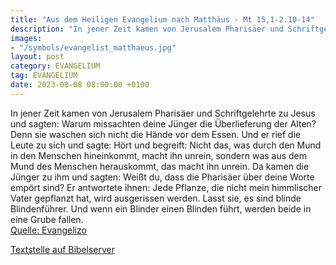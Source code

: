 ```yaml
---
title: "Aus dem Heiligen Evangelium nach Matthäus - Mt 15,1-2.10-14"
description: "In jener Zeit kamen von Jerusalem Pharisäer und Schriftgelehrte zu Jesus und sagten: Warum missachten deine Jünger die Überlieferung der Alten? Denn sie waschen sich nicht die Hände vor dem Essen. Und er rief die Leute zu sich und sagte: Hört und begreift: Nicht das, was durch de...."
images:
- "/symbols/evangelist_matthaeus.jpg"
layout: post
category: EVANGELIUM
tag: EVANGELIUM
date: 2023-08-08 08:00:00 +0100
---
```

In jener Zeit kamen von Jerusalem Pharisäer und Schriftgelehrte zu Jesus und sagten:
Warum missachten deine Jünger die Überlieferung der Alten? Denn sie waschen sich nicht die Hände vor dem Essen.
Und er rief die Leute zu sich und sagte: Hört und begreift:
Nicht das, was durch den Mund in den Menschen hineinkommt, macht ihn unrein, sondern was aus dem Mund des Menschen herauskommt, das macht ihn unrein.<!--more-->
Da kamen die Jünger zu ihm und sagten: Weißt du, dass die Pharisäer über deine Worte empört sind?
Er antwortete ihnen: Jede Pflanze, die nicht mein himmlischer Vater gepflanzt hat, wird ausgerissen werden.
Lasst sie, es sind blinde Blindenführer. Und wenn ein Blinder einen Blinden führt, werden beide in eine Grube fallen.<br>
[Quelle: Evangelizo](https://evangeliumtagfuertag.org/DE/gospel)

[Textstelle auf Bibelserver](https://www.bibleserver.com/EU/Matthäus15,1-2.10-14)
